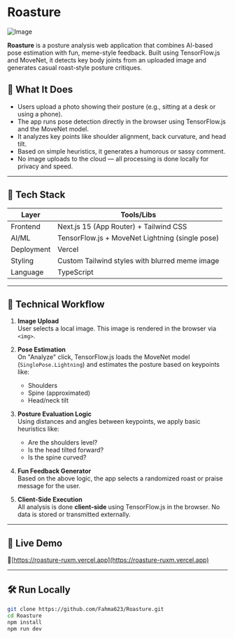 # Roasture

![Image](https://github.com/user-attachments/assets/ef36262f-0006-4d28-924f-a481c2b6c8eb)

**Roasture** is a posture analysis web application that combines AI-based pose estimation with fun, meme-style feedback. Built using TensorFlow.js and MoveNet, it detects key body joints from an uploaded image and generates casual roast-style posture critiques.

## 📸 What It Does

- Users upload a photo showing their posture (e.g., sitting at a desk or using a phone).
- The app runs pose detection directly in the browser using TensorFlow.js and the MoveNet model.
- It analyzes key points like shoulder alignment, back curvature, and head tilt.
- Based on simple heuristics, it generates a humorous or sassy comment.
- No image uploads to the cloud — all processing is done locally for privacy and speed.

---

## 🔧 Tech Stack

| Layer      | Tools/Libs                                      |
| ---------- | ----------------------------------------------- |
| Frontend   | Next.js 15 (App Router) + Tailwind CSS          |
| AI/ML      | TensorFlow.js + MoveNet Lightning (single pose) |
| Deployment | Vercel                                          |
| Styling    | Custom Tailwind styles with blurred meme image  |
| Language   | TypeScript                                      |

---

## 🧠 Technical Workflow

1. **Image Upload**  
   User selects a local image. This image is rendered in the browser via `<img>`.

2. **Pose Estimation**  
   On "Analyze" click, TensorFlow.js loads the MoveNet model (`SinglePose.Lightning`) and estimates the posture based on keypoints like:

   - Shoulders
   - Spine (approximated)
   - Head/neck tilt

3. **Posture Evaluation Logic**  
   Using distances and angles between keypoints, we apply basic heuristics like:
   - Are the shoulders level?
   - Is the head tilted forward?
   - Is the spine curved?
4. **Fun Feedback Generator**  
   Based on the above logic, the app selects a randomized roast or praise message for the user.

5. **Client-Side Execution**  
   All analysis is done **client-side** using TensorFlow.js in the browser. No data is stored or transmitted externally.

---

## 🚀 Live Demo

🔗[https://roasture-ruxm.vercel.app](https://roasture-ruxm.vercel.app)

---

## 🛠️ Run Locally

```bash
git clone https://github.com/Fahma623/Roasture.git
cd Roasture
npm install
npm run dev
```
